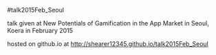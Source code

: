 #talk2015Feb_Seoul

talk given at New Potentials of Gamification in the App Market in Seoul, Koera in February 2015

hosted on github.io at http://shearer12345.github.io/talk2015Feb_Seoul
